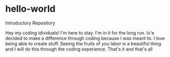 # hello-world
Introductory Repository

Hey my coding idividuals! I'm here to stay. I'm in it for the long run. Iv'e decided to make a difference through coding because I was meant to. I love being able to create stuff. Seeing the fruits of you labor is a beautiful thing and I will do this through the coding experience. That's it and that's all 
